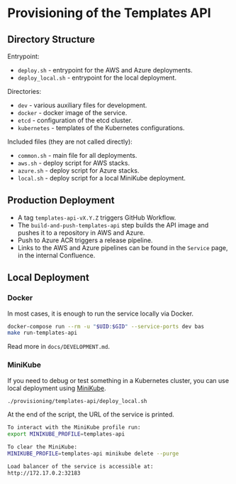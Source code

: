 # Provisioning of the Templates API

## Directory Structure

Entrypoint:
- `deploy.sh` - entrypoint for the AWS and Azure deployments.
- `deploy_local.sh` - entrypoint for the local deployment.


Directories:
- `dev` - various auxiliary files for development.
- `docker` - docker image of the service.
- `etcd` - configuration of the etcd cluster.
- `kubernetes` - templates of the Kubernetes configurations.

Included files (they are not called directly):
- `common.sh` - main file for all deployments.
- `aws.sh` - deploy script for AWS stacks.
- `azure.sh` - deploy script for Azure stacks.
- `local.sh` - deploy script for a local MiniKube deployment.

## Production Deployment

- A tag `templates-api-vX.Y.Z` triggers GitHub Workflow.
- The `build-and-push-templates-api` step builds the API image and pushes it to a repository in AWS and Azure.
- Push to Azure ACR triggers a release pipeline.
- Links to the AWS and Azure pipelines can be found in the `Service` page, in the internal Confluence.

## Local Deployment

### Docker

In most cases, it is enough to run the service locally via Docker.
```sh
docker-compose run --rm -u "$UID:$GID" --service-ports dev bas
make run-templates-api
```

Read more in `docs/DEVELOPMENT.md`.

### MiniKube

If you need to debug or test something in a Kubernetes cluster, you can use local deployment using [MiniKube](https://minikube.sigs.k8s.io/docs/start/).
```sh
./provisioning/templates-api/deploy_local.sh
```

At the end of the script, the URL of the service is printed.
```sh
To interact with the MiniKube profile run:
export MINIKUBE_PROFILE=templates-api

To clear the MiniKube:
MINIKUBE_PROFILE=templates-api minikube delete --purge

Load balancer of the service is accessible at:
http://172.17.0.2:32183
```
